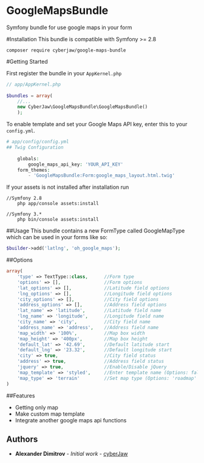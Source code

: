 # GoogleMapsBundle

Symfony bundle for use google maps in your form

#Installation
This bundle is compatible with Symfony >= 2.8
```
composer require cyberjaw/google-maps-bundle
```

#Getting Started

First register the bundle in your ``AppKernel.php``

```php
// app/AppKernel.php
  
$bundles = array(
    //...
    new CyberJaw\GoogleMapsBundle\GoogleMapsBundle()
    );
```

To enable template and set your Google Maps API key, enter this to your ``config.yml``.

```php
# app/config/config.yml
## Twig Configuration
 
    globals:
        google_maps_api_key: 'YOUR_API_KEY'
    form_themes:
        - 'GoogleMapsBundle:Form:google_maps_layout.html.twig'
```

If your assets is not installed after installation run
```
//Symfony 2.8
    php app/console assets:install
    
//Symfony 3.*
    php bin/console assets:install
```
##Usage
This bundle contains a new FormType called GoogleMapType which can be used in your forms like so:

```php
$builder->add('latlng', 'oh_google_maps');
```

##Options

```php
array(
    'type' => TextType::class,      //Form type
    'options' => [],                //Form options
    'lat_options' => [],            //Latitude field options
    'lng_options' => [],            //Longitude field options
    'city_options' => [],           //City field options
    'address_options' => [],        //Address field options
    'lat_name' => 'latitude',       //Latitude field name
    'lng_name' => 'longitude',      //Longitude field name
    'city_name' => 'city',          //City field name
    'address_name' => 'address',    //Address field name
    'map_width' => '100%',          //Map box width
    'map_height' => '400px',        //Map box height
    'default_lat' => '42.69',       //Default latitude start
    'default_lng' => '23.32',       //Default longitude start
    'city' => true,                 //City field status
    'address' => true,              //Address field status
    'jquery' => true,               //Enable/Disable jQuery
    'map_template' => 'styled',     //Enter template name (Options: false = default, 'night' = Night template, 'styled' = Styled map template)
    'map_type' => 'terrain'         //Set map type (Options: 'roadmap' and 'terrain')
)
```

##Features

* Getting only map
* Make custom map template
* Integrate another google maps api functions

## Authors

* **Alexander Dimitrov** - *Initial work* - [cyberJaw](https://github.com/cyberJaw)